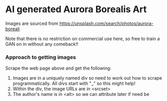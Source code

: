 # AI generated Aurora Borealis Art

Images are sourced from https://unsplash.com/search/photos/aurora-boreali

Note that there is no restriction on commercial use here, so free to train a GAN on in without any comeback!!



### Approach to getting images

Scrape the web page above and get the following:

1) Images are in a uniquely named div so need to work out how to scrape programmatically. 
All divs start with "_" so this might help!
1) Within the div, the image URLs are in \<srcset\>
1) The author's name is in \<alt\> so we can attribute later if need be





